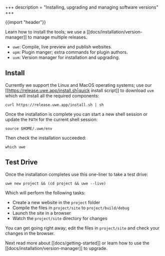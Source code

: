 +++
description = "Installing, upgrading and managing software versions"
+++

{{import "header"}}

Learn how to install the tools; we use a [[docs/installation/version-manager]] to manage multiple releases.

* `uwe`: Compile, live preview and publish websites.
* `upm`: Plugin manger; extra commands for plugin authors.
* `uvm`: Version manager for installation and upgrading.

## Install

Currently we support the Linux and MacOS operating systems; use our [[https://release.uwe.app/install.sh|quick install script]] to download `uvm` which will install all the required components:

```text
curl https://release.uwe.app/install.sh | sh
```

Once the installation is complete you can start a new shell session or update the `PATH` for the current shell session:

```text
source $HOME/.uwe/env
```

Then check the installation succeeded:

```text
which uwe
```

## Test Drive

Once the installation completes use this one-liner to take a test drive:

```text
uwe new project && (cd project && uwe --live)
```

Which will perform the following tasks:

* Create a new website in the `project` folder
* Compile the files in `project/site` to `project/build/debug`
* Launch the site in a browser
* Watch the `project/site` directory for changes

You can get going right away; edit the files in `project/site` and check your changes in the browser.

Next read more about [[docs/getting-started]] or learn how to use the [[docs/installation/version-manager]] to upgrade.

